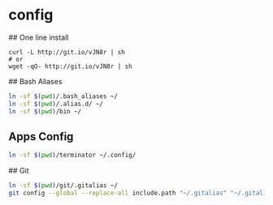 # config

## One line install

```
curl -L http://git.io/vJN8r | sh
# or
wget -qO- http://git.io/vJN8r | sh
```

## Bash Aliases

```bash
ln -sf $(pwd)/.bash_aliases ~/
ln -sf $(pwd)/.alias.d/ ~/
ln -sf $(pwd)/bin ~/
```

## Apps Config

```bash
ln -sf $(pwd)/terminator ~/.config/
```

## Git

```bash
ln -sf $(pwd)/git/.gitalias ~/
git config --global --replace-all include.path "~/.gitalias" "~/.gitalias"
```

